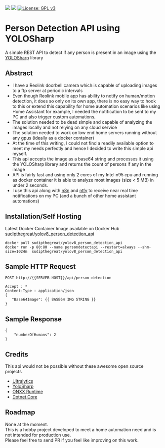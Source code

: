 ![](https://github.com/sudipmandal/YOLOv8PersonDetectionAPI/actions/workflows/docker-publish.yml/badge.svg)
![](https://github.com/sudipmandal/YOLOv8PersonDetectionAPI/actions/workflows/codeql.yml/badge.svg)
[![License: GPL v3](https://img.shields.io/badge/License-GPLv3-blue.svg)](https://www.gnu.org/licenses/gpl-3.0)
# Person Detection API using YOLOSharp
A simple REST API to detect if any person is present in an image using the [YOLOSharp](https://github.com/dme-compunet/YoloSharp) library

## Abstract
- I have a Reolink doorbell camera which is capable of uploading images to a ftp server at periodic intervals
- Even though Reolink mobile app has ability to notify on human/motion detection, it does so only on its own app, there is no easy way to hook to this or extend this capability for home automation scenarios like using Home Assistant for example, I needed the notification to be sent to my PC and also trigger custom automations.
- The solution needed to be dead simple and capable of analyzing the images locally and not relying on any cloud service
- The solution needed to work on low end home servers running without any gpus (ideally as a docker container)
- At the time of this writing, I could not find a readily available option to meet my needs perfectly and hence I decided to write this simple api myself.
- This api accepts the image as a base64 string and processes it using the YOLOSharp library and returns the count of persons if any in the image
- API is fairly fast and using only 2 cores of my Intel n95 cpu and running as docker container it is able to analyze most images (size < 5 MB) in under 2 seconds.
- I use this api along with [n8n](https://github.com/n8n-io/n8n) and [ntfy](https://github.com/binwiederhier/ntfy) to receive near real time notifications on my PC (and a bunch of other home assistant automations)

## Installation/Self Hosting
Latest Docker Container Image available on Docker Hub [sudipthegreat/yolov8_person_detection_api](https://hub.docker.com/r/sudipthegreat/yolov8_person_detection_api)

```
docker pull sudipthegreat/yolov8_person_detection_api
docker run -p 80:80 --name persondetectapi --restart=always --shm-size=1024m  sudipthegreat/yolov8_person_detection_api
```
## Sample HTTP Request
```
POST http://{{SERVER-HOST}}/api/person-detection

Accept : *
Content-Type : application/json
{
   "Base64Image": {{ BASE64 IMG STRING }}
}
```
## Sample Response
```
{
    "numberOfHumans": 2
}
```

## Credits
This api would not be possible without these awesome open source projects
- [Ultralytics](https://github.com/ultralytics/ultralytics) 
- [YoloSharp](https://github.com/dme-compunet/YoloSharp) 
- [ONXX Runtime](https://github.com/microsoft/onnxruntime)
- [Dotnet Core](https://github.com/dotnet/core)

## Roadmap
None at the moment. <br/> This is a hobby project developed to meet a home automation need and is not intended for production use. <br/>
Please feel free to send PR if you feel like improving on this work.


